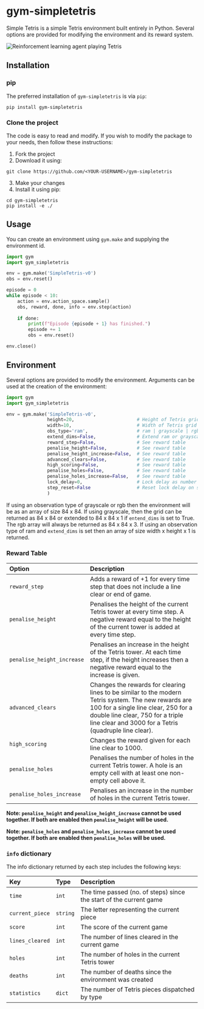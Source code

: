 # gym-simpletetris

Simple Tetris is a simple Tetris environment built entirely in Python. Several
options are provided for modifying the environment and its reward system.

![Reinforcement learning agent playing Tetris](.github/example_gif.gif)

## Installation

### pip
The preferred installation of `gym-simpletetris` is via `pip`:

```shell
pip install gym-simpletetris
```

### Clone the project
The code is easy to read and modify. If you wish to modify the package to your
needs, then follow these instructions:

1. Fork the project
2. Download it using:
```shell
git clone https://github.com/<YOUR-USERNAME>/gym-simpletetris
```
3. Make your changes
4. Install it using pip:
```shell
cd gym-simpletetris
pip install -e ./
```

## Usage

You can create an environment using `gym.make` and supplying the environment id.
```python
import gym
import gym_simpletetris

env = gym.make('SimpleTetris-v0')
obs = env.reset()

episode = 0
while episode < 10:
    action = env.action_space.sample()
    obs, reward, done, info = env.step(action)
    
    if done:
        print(f"Episode {episode + 1} has finished.")
        episode += 1
        obs = env.reset()

env.close()
```

## Environment

Several options are provided to modify the environment. Arguments can be used
at the creation of the environment:

```python
import gym
import gym_simpletetris

env = gym.make('SimpleTetris-v0',
               height=20,                       # Height of Tetris grid
               width=10,                        # Width of Tetris grid
               obs_type='ram',                  # ram | grayscale | rgb
               extend_dims=False,               # Extend ram or grayscale dimensions
               reward_step=False,               # See reward table
               penalise_height=False,           # See reward table
               penalise_height_increase=False,  # See reward table
               advanced_clears=False,           # See reward table
               high_scoring=False,              # See reward table
               penalise_holes=False,            # See reward table
               penalise_holes_increase=False,   # See reward table
               lock_delay=0,                    # Lock delay as number of steps
               step_reset=False                 # Reset lock delay on step downwards
               )
```

If using an observation type of grayscale or rgb then the environment will be
as an array of size 84 x 84. If using grayscale, then the grid can be returned
as 84 x 84 or extended to 84 x 84 x 1 if `entend_dims` is set to True. The rgb
array will always be returned as 84 x 84 x 3. If using an observation type of
ram and `extend_dims` is set then an array of size width x height x 1 is
returned.

### Reward Table

| Option                     | Description                                                                                                                                                                                                                               |
|:---------------------------|:------------------------------------------------------------------------------------------------------------------------------------------------------------------------------------------------------------------------------------------|
| `reward_step`              | Adds a reward of +1 for every time step that does not include a line clear or end of game.                                                                                                                                                |
| `penalise_height`          | Penalises the height of the current Tetris tower at every time step. A negative reward equal to the height of the current tower is added at every time step.                                                                              |
| `penalise_height_increase` | Penalises an increase in the height of the Tetris tower. At each time step, if the height increases then a negative reward equal to the increase is given.                                                                                |
| `advanced_clears`          | Changes the rewards for clearing lines to be similar to the modern Tetris system. The new rewards are 100 for a single line clear, 250 for a double line clear, 750 for a triple line clear and 3000 for a Tetris (quadruple line clear). |
| `high_scoring`             | Changes the reward given for each line clear to 1000.                                                                                                                                                                                     |
| `penalise_holes`           | Penalises the number of holes in the current Tetris tower. A hole is an empty cell with at least one non-empty cell above it.                                                                                                             |
| `penalise_holes_increase`  | Penalises an increase in the number of holes in the current Tetris tower.                                                                                                                                                                 |

**Note: `penalise_height` and `penalise_height_increase` cannot be used together.
If both are enabled then `penalise_height` will be used.**

**Note: `penalise_holes` and `penalise_holes_increase` cannot be used together.
If both are enabled then `penalise_holes` will be used.**

### `info` dictionary

The info dictionary returned by each step includes the following keys:

| Key             | Type     | Description                                                        |
|:----------------|:---------|:-------------------------------------------------------------------|
| `time`          | `int`    | The time passed (no. of steps) since the start of the current game |
| `current_piece` | `string` | The letter representing the current piece                          |
| `score`         | `int`    | The score of the current game                                      |
| `lines_cleared` | `int`    | The number of lines cleared in the current game                    |
| `holes`         | `int`    | The number of holes in the current Tetris tower                    |
| `deaths`        | `int`    | The number of deaths since the environment was created             |
| `statistics`    | `dict`   | The number of Tetris pieces dispatched by type                     |



